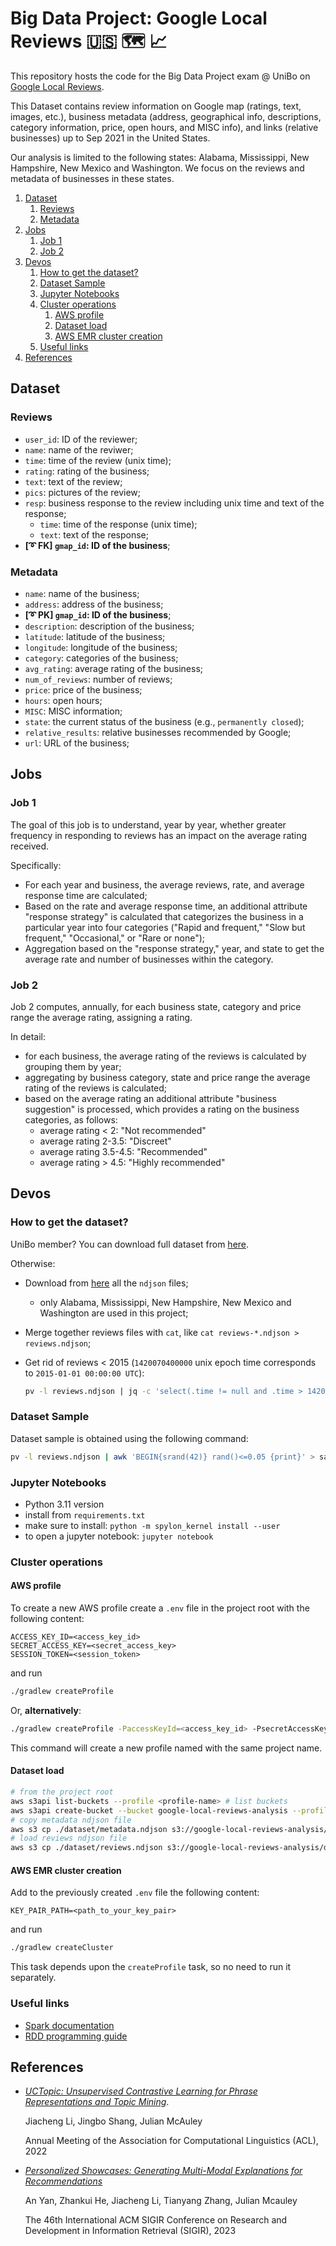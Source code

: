 # Big Data Project: Google Local Reviews 🇺🇸 🗺️ 📈

This repository hosts the code for the Big Data Project exam @ UniBo on [Google Local Reviews](https://mcauleylab.ucsd.edu/public_datasets/gdrive/googlelocal/#sample-review).

This Dataset contains review information on Google map (ratings, text, images, etc.), business metadata (address, geographical info, descriptions, category information, price, open hours, and MISC info), and links (relative businesses) up to Sep 2021 in the United States.

Our analysis is limited to the following states: Alabama, Mississippi, New Hampshire, New Mexico and Washington.
We focus on the reviews and metadata of businesses in these states.

1. [Dataset](#dataset)
   1. [Reviews](#reviews)
   2. [Metadata](#metadata)
2. [Jobs](#jobs)
   1. [Job 1](#job-1)
   2. [Job 2](#job-2)
3. [Devos](#devos)
   1. [How to get the dataset?](#how-to-get-the-dataset)
   2. [Dataset Sample](#dataset-sample)
   3. [Jupyter Notebooks](#jupyter-notebooks)
   4. [Cluster operations](#cluster-operations)
      1. [AWS profile](#aws-profile)
      2. [Dataset load](#dataset-load)
      3. [AWS EMR cluster creation](#aws-emr-cluster-creation)
   5. [Useful links](#useful-links)
4. [References](#references)

## Dataset

### Reviews

- `user_id`: ID of the reviewer;
- `name`: name of the reviwer;
- `time`: time of the review (unix time);
- `rating`: rating of the business;
- `text`: text of the review;
- `pics`: pictures of the review;
- `resp`: business response to the review including unix time and text of the response;
  - `time`: time of the response (unix time);
  - `text`: text of the response;
- **[➰ FK] `gmap_id`: ID of the business**;

### Metadata

- `name`: name of the business;
- `address`: address of the business;
- **[➰ PK] `gmap_id`: ID of the business**;
- `description`: description of the business;
- `latitude`: latitude of the business;
- `longitude`: longitude of the business;
- `category`: categories of the business;
- `avg_rating`: average rating of the business;
- `num_of_reviews`: number of reviews;
- `price`: price of the business;
- `hours`: open hours;
- `MISC`: MISC information;
- `state`: the current status of the business (e.g., `permanently closed`);
- `relative_results`: relative businesses recommended by Google;
- `url`: URL of the business;

## Jobs

### Job 1

The goal of this job is to understand, year by year, whether greater frequency in responding to reviews has an impact on the average rating received.

Specifically:

- For each year and business, the average reviews, rate, and average response time are calculated;
- Based on the rate and average response time, an additional attribute "response strategy" is calculated that categorizes the business in a particular year into four categories ("Rapid and frequent," "Slow but frequent," "Occasional," or "Rare or none");
- Aggregation based on the "response strategy," year, and state to get the average rate and number of businesses within the category.

### Job 2

Job 2 computes, annually, for each business state, category and price range the average rating, assigning a rating.

In detail:

- for each business, the average rating of the reviews is calculated by grouping them by year;
- aggregating by business category, state and price range the average rating of the reviews is calculated;
- based on the average rating an additional attribute "business suggestion" is processed, which provides a rating on the business categories, as follows:
  - average rating < 2: "Not recommended"
  - average rating 2-3.5: "Discreet"
  - average rating 3.5-4.5: "Recommended"
  - average rating > 4.5: "Highly recommended"

## Devos

### How to get the dataset?

UniBo member? You can download full dataset from [here](https://liveunibo-my.sharepoint.com/:f:/g/personal/luca_tassinari10_studio_unibo_it/ErdSkAIdiHlAqnXVcEfHHMYBJxc80u6gVmfz6fmBMwCN_A?e=0cXkhT).

Otherwise:

- Download from [here](https://mcauleylab.ucsd.edu/public_datasets/gdrive/googlelocal/#complete-data) all the `ndjson` files;
  - only Alabama, Mississippi, New Hampshire, New Mexico and Washington are used in this project;
- Merge together reviews files with `cat`, like `cat reviews-*.ndjson > reviews.ndjson`;
- Get rid of reviews < 2015 (`1420070400000` unix epoch time corresponds to `2015-01-01 00:00:00 UTC`):

  ```bash
  pv -l reviews.ndjson | jq -c 'select(.time != null and .time > 1420070400000)' > reviews.ndjson
  ```

### Dataset Sample

Dataset sample is obtained using the following command:

```bash
pv -l reviews.ndjson | awk 'BEGIN{srand(42)} rand()<=0.05 {print}' > sample.ndjson
```

### Jupyter Notebooks

- Python 3.11 version
- install from `requirements.txt`
- make sure to install: `python -m spylon_kernel install --user`
- to open a jupyter notebook: `jupyter notebook`

### Cluster operations

#### AWS profile

To create a new AWS profile create a `.env` file in the project root with the following content:

```env
ACCESS_KEY_ID=<access_key_id>
SECRET_ACCESS_KEY=<secret_access_key>
SESSION_TOKEN=<session_token>
```

and run

```bash
./gradlew createProfile
```

Or, **alternatively**:

```bash
./gradlew createProfile -PaccessKeyId=<access_key_id> -PsecretAccessKey=<secret_access_key> -PsessionToken=<session_token>
```

This command will create a new profile named with the same project name.

#### Dataset load

```bash
# from the project root
aws s3api list-buckets --profile <profile-name> # list buckets
aws s3api create-bucket --bucket google-local-reviews-analysis --profile <profile-name> # create new bucket
# copy metadata ndjson file
aws s3 cp ./dataset/metadata.ndjson s3://google-local-reviews-analysis/dataset/metadata.ndjson --profile <profile-name>
# load reviews ndjson file
aws s3 cp ./dataset/reviews.ndjson s3://google-local-reviews-analysis/dataset/reviews.ndjson --profile <profile-name>
```

#### AWS EMR cluster creation

Add to the previously created `.env` file the following content:

```env
KEY_PAIR_PATH=<path_to_your_key_pair>
```

and run

```bash
./gradlew createCluster
```

This task depends upon the `createProfile` task, so no need to run it separately.

### Useful links

- [Spark documentation](https://spark.apache.org/docs/latest/api/scala/index.html)
- [RDD programming guide](https://spark.apache.org/docs/latest/rdd-programming-guide.html)

## References

- [_UCTopic: Unsupervised Contrastive Learning for Phrase Representations and Topic Mining_](https://aclanthology.org/2022.acl-long.426.pdf).

  Jiacheng Li, Jingbo Shang, Julian McAuley

  Annual Meeting of the Association for Computational Linguistics (ACL), 2022

- [_Personalized Showcases: Generating Multi-Modal Explanations for Recommendations_](https://arxiv.org/pdf/2207.00422)

  An Yan, Zhankui He, Jiacheng Li, Tianyang Zhang, Julian Mcauley

  The 46th International ACM SIGIR Conference on Research and Development in Information Retrieval (SIGIR), 2023
